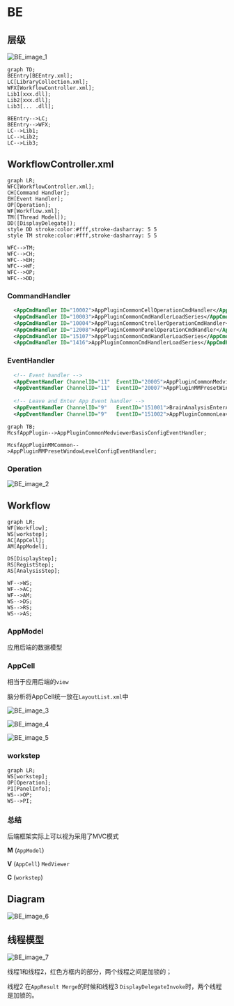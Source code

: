 # BE

## 层级



![BE_image_1](D:\Git\learning_notes\UIH_Framework_notes\image\BE_image_1.png)



```mermaid
graph TD;
BEEntry[BEEntry.xml];
LC[LibraryCollection.xml];
WFX[WorkflowController.xml];
Lib1[xxx.dll];
Lib2[xxx.dll];
Lib3[... .dll];

BEEntry-->LC;
BEEntry-->WFX;
LC-->Lib1;
LC-->Lib2;
LC-->Lib3;
```

## WorkflowController.xml

```mermaid
graph LR;
WFC[WorkflowController.xml];
CH[Command Handler];
EH[Event Handler];
OP[Operation];
WF[Workflow.xml];
TM([Thread Model]);
DD([DisplayDelegate]);
style DD stroke:color:#fff,stroke-dasharray: 5 5
style TM stroke:color:#fff,stroke-dasharray: 5 5

WFC-->TM;
WFC-->CH;
WFC-->EH;
WFC-->WF;
WFC-->OP;
WFC-->DD;

```

### CommandHandler

```xml
  <AppCmdHandler ID="10002">AppPluginCommonCellOperationCmdHandler</AppCmdHandler>
  <AppCmdHandler ID="10003">AppPluginCommonCmdHandlerLoadSeries</AppCmdHandler>
  <AppCmdHandler ID="10004">AppPluginCommonCtrollerOperationCmdHandler</AppCmdHandler>
  <AppCmdHandler ID="12008">AppPluginCommonPanelOperationCmdHandler</AppCmdHandler>
  <AppCmdHandler ID="15107">AppPluginCommonCmdHandlerLoadSeries</AppCmdHandler>
  <AppCmdHandler ID="1416">AppPluginCommonCmdHandlerLoadSeries</AppCmdHandler>
```





### EventHandler

```xml
  <!-- Event handler -->
  <AppEventHandler ChannelID="11"  EventID="20005">AppPluginCommonMedviewerBasisConfigEventHandler</AppEventHandler>
  <AppEventHandler ChannelID="11"  EventID="20007">AppPluginMMPresetWindowLevelConfigEventHandler</AppEventHandler>
  
  <!-- Leave and Enter App Event handler -->
  <AppEventHandler ChannelID="9"   EventID="151001">BrainAnalysisEnterAppEventHandler</AppEventHandler>
  <AppEventHandler ChannelID="9"   EventID="151002">AppPluginCommonLeaveAppEventHandler</AppEventHandler>
```



```mermaid
graph TB;
McsfAppPlugin-->AppPluginCommonMedviewerBasisConfigEventHandler;

McsfAppPluginMMCommon-->AppPluginMMPresetWindowLevelConfigEventHandler;
```





### Operation

![BE_image_2](D:\Git\learning_notes\UIH_Framework_notes\image\BE_image_2.png)





## Workflow

```mermaid
graph LR;
WF[Workflow];
WS[workstep];
AC[AppCell];
AM[AppModel];

DS[DisplayStep];
RS[RegistStep];
AS[AnalysisStep];

WF-->WS;
WF-->AC;
WF-->AM;
WS-->DS;
WS-->RS;
WS-->AS;
```

### AppModel

应用后端的数据模型



### AppCell

相当于应用后端的`view`

脑分析将AppCell统一放在`LayoutList.xml`中



![BE_image_3](D:\Git\learning_notes\UIH_Framework_notes\image\BE_image_3.png)

![BE_image_4](D:\Git\learning_notes\UIH_Framework_notes\image\BE_image_4.png)

![BE_image_5](D:\Git\learning_notes\UIH_Framework_notes\image\BE_image_5.png)



### workstep

```mermaid
graph LR;
WS[workstep];
OP[Operation];
PI[PanelInfo];
WS-->OP;
WS-->PI;
```




### 总结

后端框架实际上可以视为采用了MVC模式

**M** (`AppModel`)

**V** (`AppCell`)  `MedViewer`

**C** (`workstep`)



## Diagram

![BE_image_6](D:\Git\learning_notes\UIH_Framework_notes\image\BE_image_6.png)



## 线程模型

![BE_image_7](D:\Git\learning_notes\UIH_Framework_notes\image\BE_image_7.png)



线程1和线程2，红色方框内的部分，两个线程之间是加锁的；

线程2 在`AppResult Merge`的时候和线程3 `DisplayDelegateInvoke`时，两个线程是加锁的。